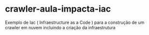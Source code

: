 # crawler-aula-impacta-iac
Exemplo de Iac ( Infraestructure as a Code ) para a construção de um crawler em nuvem incluindo a criação da infraestrutura
